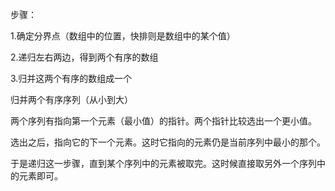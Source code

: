 步骤：

1.确定分界点（数组中的位置，快排则是数组中的某个值）

2.递归左右两边，得到两个有序的数组

3.归并这两个有序的数组成一个





归并两个有序序列（从小到大）

两个序列有指向第一个元素（最小值）的指针。两个指针比较选出一个更小值。

选出之后，指向它的下一个元素。这时它指向的元素仍是当前序列中最小的那个。

于是递归这一步骤，直到某个序列中的元素被取完。这时候直接取另外一个序列中的元素即可。